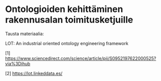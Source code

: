 # Ontologioiden kehittäminen rakennusalan toimitusketjuille


Tausta materiaalia:

LOT: An industrial oriented ontology engineering framework

[1] https://www.sciencedirect.com/science/article/pii/S0952197622000525?via%3Dihub

[2] https://lot.linkeddata.es/
